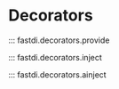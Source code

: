 # Decorators

::: fastdi.decorators.provide

::: fastdi.decorators.inject

::: fastdi.decorators.ainject

